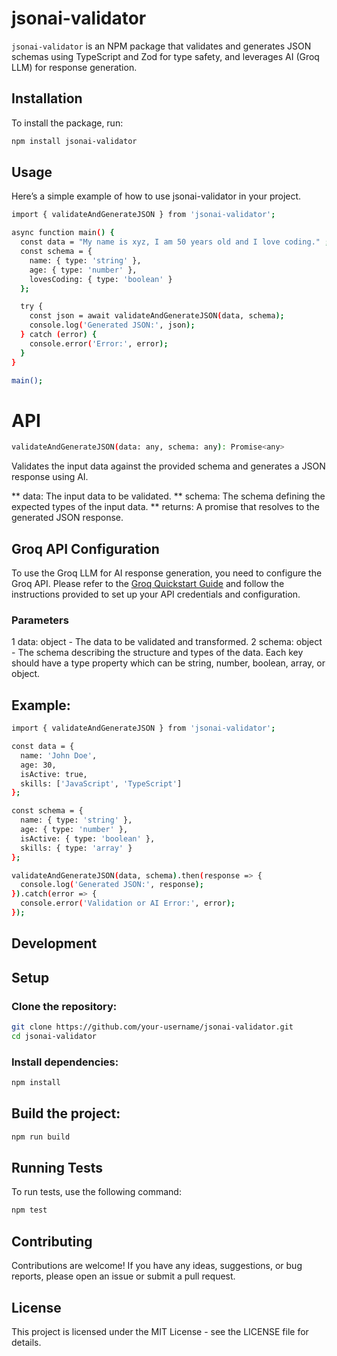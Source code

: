 # jsonai-validator

`jsonai-validator` is an NPM package that validates and generates JSON schemas using TypeScript and Zod for type safety, and leverages AI (Groq LLM) for response generation.

## Installation

To install the package, run:

```bash
npm install jsonai-validator
```

## Usage
Here’s a simple example of how to use jsonai-validator in your project.

```bash
import { validateAndGenerateJSON } from 'jsonai-validator';

async function main() {
  const data = "My name is xyz, I am 50 years old and I love coding." ;
  const schema = {
    name: { type: 'string' },
    age: { type: 'number' },
    lovesCoding: { type: 'boolean' }
  };

  try {
    const json = await validateAndGenerateJSON(data, schema);
    console.log('Generated JSON:', json);
  } catch (error) {
    console.error('Error:', error);
  }
}

main();
```


# API



```bash
validateAndGenerateJSON(data: any, schema: any): Promise<any>
```
Validates the input data against the provided schema and generates a JSON response using AI.

** data: The input data to be validated.
** schema: The schema defining the expected types of the input data.
** returns: A promise that resolves to the generated JSON response.

## Groq API Configuration
To use the Groq LLM for AI response generation, you need to configure the Groq API. Please refer to the [Groq Quickstart Guide](https://console.groq.com/docs/quickstart) and follow the instructions provided to set up your API credentials and configuration.


### Parameters
1 data: object - The data to be validated and transformed.
2 schema: object - The schema describing the structure and types of the data. Each key should have a type property which can be string, number, boolean, array, or object.

## Example:
```bash
import { validateAndGenerateJSON } from 'jsonai-validator';

const data = {
  name: 'John Doe',
  age: 30,
  isActive: true,
  skills: ['JavaScript', 'TypeScript']
};

const schema = {
  name: { type: 'string' },
  age: { type: 'number' },
  isActive: { type: 'boolean' },
  skills: { type: 'array' }
};

validateAndGenerateJSON(data, schema).then(response => {
  console.log('Generated JSON:', response);
}).catch(error => {
  console.error('Validation or AI Error:', error);
});
```

## Development

## Setup
### Clone the repository:

```bash
git clone https://github.com/your-username/jsonai-validator.git
cd jsonai-validator
```

### Install dependencies:

```bash
npm install
```

## Build the project:

```bash
npm run build
```

## Running Tests
To run tests, use the following command:

```bash
npm test
```

## Contributing
Contributions are welcome! If you have any ideas, suggestions, or bug reports, please open an issue or submit a pull request.

## License
This project is licensed under the MIT License - see the LICENSE file for details.
